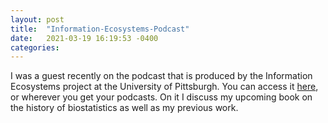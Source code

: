 ```yaml
---
layout: post
title:  "Information-Ecosystems-Podcast"
date:   2021-03-19 16:19:53 -0400
categories: 
---
```


I was a guest recently on the podcast that is produced by the Information Ecosystems project at the University of Pittsburgh.  You can access it [here](https://infoecosystems.libsyn.com/episode-17-christopher-phillips), or wherever you get your podcasts. On it I discuss my upcoming book on the history of biostatistics as well as my previous work. 

